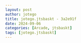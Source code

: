 ```yaml
---
layout: post
author: jotego
title: jotego.jtsbaskt - 3a2e91f
date: 2024-09-06
categories: [Arcade, jtsbaskt]
tags: [jotego.jtsbaskt]
---
```


